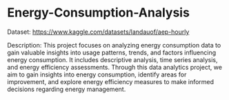 # Energy-Consumption-Analysis

Dataset: https://www.kaggle.com/datasets/landauof/aep-hourly

Description: This project focuses on analyzing energy consumption data to gain valuable insights into usage patterns, trends, and factors influencing energy consumption. It includes descriptive analysis, time series analysis, and energy efficiency assessments. Through this data analytics project, we aim to gain insights into energy consumption, identify areas for improvement, and explore energy efficiency measures to make informed decisions regarding energy management.
